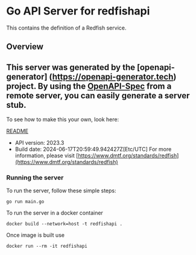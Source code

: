 # Go API Server for redfishapi

This contains the definition of a Redfish service.

## Overview
This server was generated by the [openapi-generator]
(https://openapi-generator.tech) project.
By using the [OpenAPI-Spec](https://github.com/OAI/OpenAPI-Specification) from a remote server, you can easily generate a server stub.
-

To see how to make this your own, look here:

[README](https://openapi-generator.tech)

- API version: 2023.3
- Build date: 2024-06-17T20:59:49.942427Z[Etc/UTC]
For more information, please visit [https://www.dmtf.org/standards/redfish](https://www.dmtf.org/standards/redfish)


### Running the server
To run the server, follow these simple steps:

```
go run main.go
```

To run the server in a docker container
```
docker build --network=host -t redfishapi .
```

Once image is built use
```
docker run --rm -it redfishapi
```
